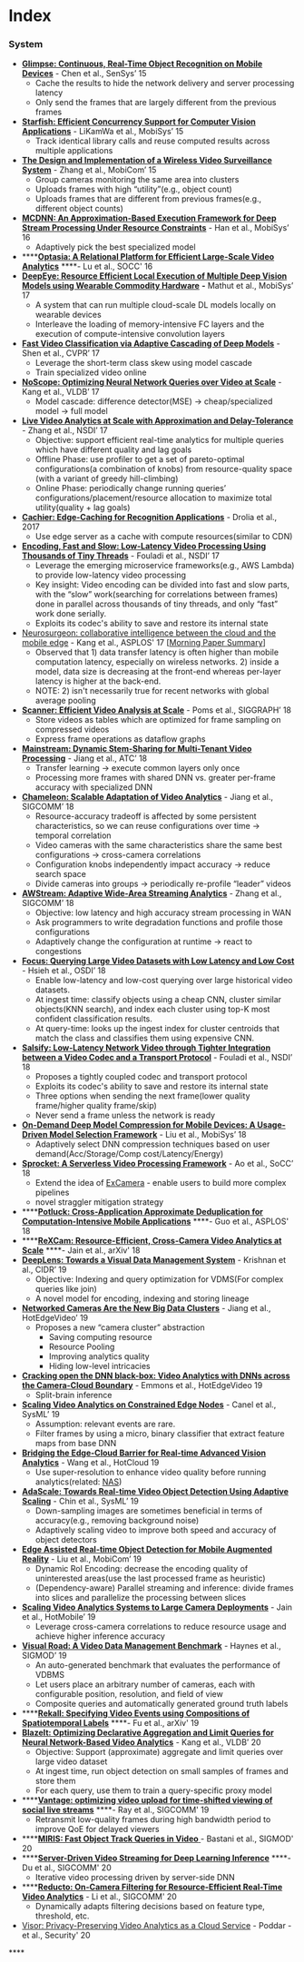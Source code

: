 # Index

### System

* [**Glimpse: Continuous, Real-Time Object Recognition on Mobile Devices**](http://people.csail.mit.edu/yuhan/doc/sen060-chenA.pdf) - Chen et al., SenSys’ 15
  * Cache the results to hide the network delivery and server processing latency
  * Only send the frames that are largely different from the previous frames
* [**Starfish: Efficient Concurrency Support for Computer Vision Applications**](https://dl.acm.org/doi/pdf/10.1145/2742647.2742663) - LiKamWa et al., MobiSys’ 15
  * Track identical library calls and reuse computed results across multiple applications
* [**The Design and Implementation of a Wireless Video Surveillance System**](https://www.microsoft.com/en-us/research/wp-content/uploads/2017/08/Bahl-MobiCom-2015.pdf) - Zhang et al., MobiCom’ 15 
  * Group cameras monitoring the same area into clusters
  * Uploads frames with high “utility”\(e.g., object count\)
  * Uploads frames that are different from previous frames\(e.g., different object counts\)
* [**MCDNN: An Approximation-Based Execution Framework for Deep Stream Processing Under Resource Constraints**](https://homes.cs.washington.edu/~arvind/papers/mcdnn.pdf)  - Han et al., MobiSys’ 16
  * Adaptively pick the best specialized model 
* \*\*\*\*[**Optasia: A Relational Platform for Efficient Large-Scale Video Analytics**](https://www.microsoft.com/en-us/research/wp-content/uploads/2017/01/optasia_socc16.pdf) ****-  Lu et al., SOCC' 16
* [**DeepEye: Resource Efficient Local Execution of Multiple Deep Vision Models using Wearable Commodity Hardware**](https://dl.acm.org/doi/10.1145/3081333.3081359) **-** Mathut et al., MobiSys’ 17
  * A system that can run multiple cloud-scale DL models locally on wearable devices
  * Interleave the loading of memory-intensive FC layers and the execution of compute-intensive convolution layers
* [**Fast Video Classification via Adaptive Cascading of Deep Models**](http://openaccess.thecvf.com/content_cvpr_2017/papers/Shen_Fast_Video_Classification_CVPR_2017_paper.pdf) - Shen et al., CVPR’ 17
  * Leverage the short-term class skew using model cascade
  * Train specialized video online
* [**NoScope: Optimizing Neural Network Queries over Video at Scale**](https://arxiv.org/abs/1703.02529)  - Kang et al., VLDB’ 17
  * Model cascade: difference detector\(MSE\) → cheap/specialized model → full model
* [**Live Video Analytics at Scale with Approximation and Delay-Tolerance**](https://www.usenix.org/system/files/conference/nsdi17/nsdi17-zhang.pdf) - Zhang et al., NSDI’ 17
  * Objective: support efficient real-time analytics for multiple queries which have different quality and lag goals
  * Offline Phase: use profiler to get a set of pareto-optimal configurations\(a combination of knobs\) from resource-quality space \(with a variant of greedy hill-climbing\)
  * Online Phase: periodically change running queries’ configurations/placement/resource allocation to maximize total utility\(quality + lag goals\) 
* [**Cachier: Edge-Caching for Recognition Applications**](https://ieeexplore.ieee.org/document/7979974) - Drolia et al., 2017
  * Use edge server as a cache with compute resources\(similar to CDN\)
* [**Encoding, Fast and Slow: Low-Latency Video Processing Using Thousands of Tiny Threads**](https://www.usenix.org/system/files/conference/nsdi17/nsdi17-fouladi.pdf) - Fouladi et al., NSDI’ 17
  * Leverage the emerging microservice frameworks\(e.g., AWS Lambda\) to provide low-latency video processing
  * Key insight: Video encoding can be divided into fast and slow parts, with the “slow” work\(searching for correlations between frames\) done in parallel across thousands of tiny threads, and only “fast” work done serially.
  * Exploits its codec's ability to save and restore its internal state
* [Neurosurgeon: collaborative intelligence between the cloud and the mobile edge](https://web.eecs.umich.edu/~jahausw/publications/kang2017neurosurgeon.pdf) - Kang et al., ASPLOS' 17 \[[Morning Paper Summary](https://blog.acolyer.org/2017/05/25/neurosurgeon-collaborative-intelligence-between-the-cloud-and-the-mobile-edge/)\]
  * Observed that 1\) data transfer latency is often higher than mobile computation latency, especially on wireless networks. 2\) inside a model, data size is decreasing at the front-end whereas per-layer latency is higher at the back-end.
  * NOTE: 2\) isn't necessarily true for recent networks with global average pooling 
* [**Scanner: Efficient Video Analysis at Scale**](https://arxiv.org/abs/1805.07339) - Poms et al., SIGGRAPH’ 18
  * Store videos as tables which are optimized for frame sampling on compressed videos
  * Express frame operations as dataflow graphs
* [**Mainstream: Dynamic Stem-Sharing for Multi-Tenant Video Processing**](https://www.usenix.org/system/files/conference/atc18/atc18-jiang.pdf) - Jiang et al., ATC’ 18
  * Transfer learning → execute common layers only once
  * Processing more frames with shared DNN vs. greater per-frame accuracy with specialized DNN
* [**Chameleon: Scalable Adaptation of Video Analytics**](https://people.cs.uchicago.edu/~junchenj/docs/Chameleon_SIGCOMM_CameraReady_faceblurred.pdf) - Jiang et al., SIGCOMM’ 18
  * Resource-accuracy tradeoff is affected by some persistent characteristics, so we can reuse configurations over time → temporal correlation
  * Video cameras with the same characteristics share the same best configurations → cross-camera correlations
  * Configuration knobs independently impact accuracy → reduce search space
  * Divide cameras into groups → periodically re-profile “leader” videos 
* [**AWStream: Adaptive Wide-Area Streaming Analytics**](https://awstream.github.io/paper/awstream.pdf) - Zhang et al., SIGCOMM’ 18
  * Objective: low latency and high accuracy stream processing in WAN
  * Ask programmers to write degradation functions and profile those configurations
  * Adaptively change the configuration at runtime → react to congestions
* [**Focus: Querying Large Video Datasets with Low Latency and Low Cost**](https://www.usenix.org/conference/osdi18/presentation/hsieh) - Hsieh et al., OSDI’ 18
  * Enable low-latency and low-cost querying over large historical video datasets.
  * At ingest time: classify objects using a cheap CNN, cluster similar objects\(KNN search\), and index each cluster using top-K most confident classification results.
  * At query-time: looks up the ingest index for cluster centroids that match the class and classifies them using expensive CNN. 
* [**Salsify: Low-Latency Network Video through Tighter Integration between a Video Codec and a Transport Protocol**](https://cs.stanford.edu/~keithw/salsify-paper.pdf) - Fouladi et al., NSDI’ 18
  * Proposes a tightly coupled codec and transport protocol
  * Exploits its codec's ability to save and restore its internal state
  * Three options when sending the next frame\(lower quality frame/higher quality frame/skip\)
  * Never send a frame unless the network is ready
* [**On-Demand Deep Model Compression for Mobile Devices: A Usage-Driven Model Selection Framework**](https://tik-old.ee.ethz.ch/file//79a7dd6f6370f809e6180c0746232283/mobisys18-liu.pdf) - Liu et al., MobiSys’ 18
  * Adaptively select DNN compression techniques based on user demand\(Acc/Storage/Comp cost/Latency/Energy\) 
* [**Sprocket: A Serverless Video Processing Framework**](http://cseweb.ucsd.edu/~gmporter/papers/socc18-sprocket.pdf) - Ao et al., SoCC’ 18
  * Extend the idea of [ExCamera](https://www.usenix.org/system/files/conference/nsdi17/nsdi17-fouladi.pdf) - enable users to build more complex pipelines
  * novel straggler mitigation strategy 
* \*\*\*\*[**Potluck: Cross-Application Approximate Deduplication for Computation-Intensive Mobile Applications**](https://www.cs.yale.edu/homes/guo-peizhen/files/potluck-asplos18.pdf) ****- Guo et al., ASPLOS' 18
* \*\*\*\*[**ReXCam: Resource-Efficient, Cross-Camera Video Analytics at Scale**](https://arxiv.org/abs/1811.01268) ****- Jain et al., arXiv' 18
* [**DeepLens: Towards a Visual Data Management System**](http://cidrdb.org/cidr2019/papers/p40-krishnan-cidr19.pdf) - Krishnan et al., CIDR’ 19
  * Objective: Indexing and query optimization for VDMS\(For complex queries like join\)
  * A novel model for encoding, indexing and storing lineage
* [**Networked Cameras Are the New Big Data Clusters**](https://www.microsoft.com/en-us/research/uploads/prod/2019/08/hotedgevideo19camera.pdf) - Jiang et al., HotEdgeVideo’ 19
  * Proposes a new “camera cluster” abstraction
    * Saving computing resource
    * Resource Pooling
    * Improving analytics quality 
    * Hiding low-level intricacies
* [**Cracking open the DNN black-box: Video Analytics with DNNs across the Camera-Cloud Boundary**](https://dl.acm.org/doi/abs/10.1145/3349614.3356023) - Emmons et al., HotEdgeVideo 19
  * Split-brain inference
* [**Scaling Video Analytics on Constrained Edge Nodes**](https://arxiv.org/abs/1905.13536) - Canel et al., SysML’ 19
  * Assumption: relevant events are rare.
  * Filter frames by using a micro, binary classifier that extract feature maps from base DNN
* [**Bridging the Edge-Cloud Barrier for Real-time Advanced Vision Analytics**](https://www.usenix.org/conference/hotcloud19/presentation/wang) - Wang et al., HotCloud 19
  * Use super-resolution to enhance video quality before running analytics\(related: [NAS](https://www.usenix.org/system/files/osdi18-yeo.pdf)\)
* [**AdaScale: Towards Real-time Video Object Detection Using Adaptive Scaling**](https://arxiv.org/pdf/1902.02910.pdf) - Chin et al., SysML’ 19
  * Down-sampling images are sometimes beneficial in terms of accuracy\(e.g., removing background noise\)
  * Adaptively scaling video to improve both speed and accuracy of object detectors
* [**Edge Assisted Real-time Object Detection for Mobile Augmented Reality**](http://www.winlab.rutgers.edu/~luyang/papers/mobicom19_augmented_reality.pdf) - Liu et al., MobiCom’ 19
  * Dynamic RoI Encoding: decrease the encoding quality of uninterested areas\(use the last processed frame as heuristic\)
  * \(Dependency-aware\) Parallel streaming and inference: divide frames into slices and parallelize the processing between slices
* [**Scaling Video Analytics Systems to Large Camera Deployments**](https://rtcl.eecs.umich.edu/yuanchao/paper/hotmobile19video.pdf) - Jain et al., HotMobile’ 19
  * Leverage cross-camera correlations to reduce resource usage and achieve higher inference accuracy
* [**Visual Road: A Video Data Management Benchmark**](https://db.cs.washington.edu/projects/visualroad/p300-haynes.pdf) - Haynes et al., SIGMOD’ 19
  * An auto-generated benchmark that evaluates the performance of VDBMS
  * Let users place an arbitrary number of cameras, each with configurable position, resolution, and field of view
  * Composite queries and automatically generated ground truth labels
* \*\*\*\*[**Rekall: Specifying Video Events using Compositions of Spatiotemporal Labels**](https://arxiv.org/abs/1910.02993) ****- Fu et al., arXiv' 19
* [**BlazeIt: Optimizing Declarative Aggregation and Limit Queries for Neural Network-Based Video Analytics**](https://cs.stanford.edu/~matei/papers/2020/vldb_blazeit.pdf) - Kang et al., VLDB’ 20
  * Objective: Support \(approximate\) aggregate and limit queries over large video dataset
  * At ingest time, run object detection on small samples of frames and store them
  * For each query, use them to train a query-specific proxy model
* \*\*\*\*[**Vantage: optimizing video upload for time-shifted viewing of social live streams**](https://dl.acm.org/doi/10.1145/3341302.3342064) ****- Ray et al., SIGCOMM' 19
  * Retransmit low-quality frames during high bandwidth period to improve QoE for delayed viewers
* \*\*\*\*[**MIRIS: Fast Object Track Queries in Video** ](https://favyen.com/miris-sigmod.pdf)- Bastani et al., SIGMOD' 20
* \*\*\*\*[**Server-Driven Video Streaming for Deep Learning Inference**](https://dl.acm.org/doi/pdf/10.1145/3387514.3405887) ****- Du et al., SIGCOMM' 20
  * Iterative video processing driven by server-side DNN
* \*\*\*\*[**Reducto: On-Camera Filtering for Resource-Efficient Real-Time Video Analytics**](https://dl.acm.org/doi/pdf/10.1145/3387514.3405874) - Li et al., SIGCOMM' 20
  * Dynamically adapts filtering decisions based on feature type, threshold, etc.
* [Visor: Privacy-Preserving Video Analytics as a Cloud Service](https://www.microsoft.com/en-us/research/uploads/prod/2020/05/Visor-Privacy-Preserving-Video-Analytics-as-a-Cloud-Service.pdf) - Poddar - et al., Security' 20

\*\*\*\*

### 

### 



